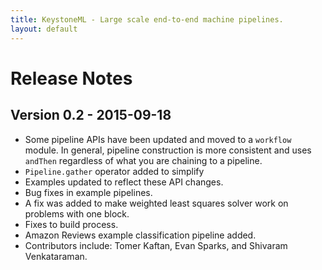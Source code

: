 ```yaml
---
title: KeystoneML - Large scale end-to-end machine pipelines.
layout: default
---
```


# Release Notes

## Version 0.2 - 2015-09-18

* Some pipeline APIs have been updated and moved to a `workflow` module. In general, pipeline construction is more consistent and uses `andThen` regardless of what you are chaining to a pipeline.
* `Pipeline.gather` operator added to simplify
* Examples updated to reflect these API changes.
* Bug fixes in example pipelines.
* A fix was added to make weighted least squares solver work on problems with one block.
* Fixes to build process.
* Amazon Reviews example classification pipeline added.
* Contributors include: Tomer Kaftan, Evan Sparks, and Shivaram Venkataraman.
